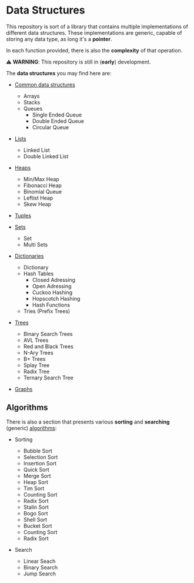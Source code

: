 # Data Structures

This repository is sort of a library that contains multiple implementations of different data structures.
These implementations are generic, capable of storing any data type, as long it's a **pointer**.

In each function provided, there is also the **complexity** of that operation.

:warning: **WARNING**:
This repository is still in (**early**) development.

The **data structures** you may find here are:
- [Common data structures](/common/)
    - Arrays
    - Stacks
    - Queues
        - Single Ended Queue
        - Double Ended Queue
        - Circular Queue
- [Lists](/lists/)
    - Linked List
    - Double Linked List
- [Heaps](/heaps/)
    - Min/Max Heap
    - Fibonacci Heap
    - Binomial Queue
    - Leftist Heap
    - Skew Heap
- [Tuples](/tuples/)
- [Sets](/sets/)
    - Set
    - Multi Sets
- [Dictionaries](/dictionaries/)
    - Dictionary
    - Hash Tables
        - Closed Adressing
        - Open Adressing
        - Cuckoo Hashing
        - Hopscotch Hashing
        - Hash Functions
    - Tries (Prefix Trees)
- [Trees](/trees/)
    - Binary Search Trees
    - AVL Trees
    - Red and Black Trees
    - N-Ary Trees
    - B+ Trees
    - Splay Tree
    - Radix Tree
    - Ternary Search Tree

- [Graphs](/graphs/)

## Algorithms

There is also a section that presents various **sorting** and **searching** (generic) [algorithms](/algorithms/):
- Sorting
    - Bubble Sort
    - Selection Sort
    - Insertion Sort
    - Quick Sort
    - Merge Sort
    - Heap Sort
    - Tim Sort
    - Counting Sort
    - Radix Sort
    - Stalin Sort
    - Bogo Sort
    - Shell Sort
    - Bucket Sort
    - Counting Sort
    - Radix Sort

- Search
    - Linear Seach
    - Binary Search
    - Jump Search

